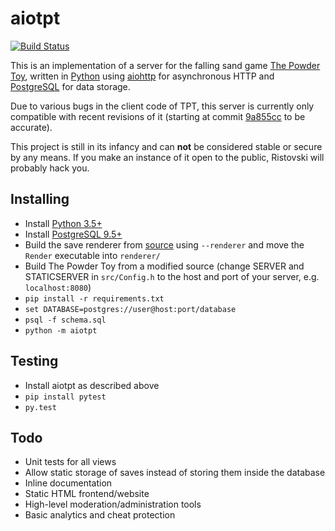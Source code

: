 # aiotpt

[![Build Status](https://travis-ci.org/nucular/aiotpt.svg?branch=master)](https://travis-ci.org/nucular/aiotpt/)

This is an implementation of a server for the falling sand game
[The Powder Toy](http://powdertoy.co.uk), written in
[Python](https://python.org) using [aiohttp](http://aiohttp.readthedocs.io) for
asynchronous HTTP and [PostgreSQL](https://www.postgresql.org) for data
storage.

Due to various bugs in the client code of TPT, this server is currently only
compatible with recent revisions of it (starting at commit
[9a855cc](https://github.com/simtr/The-Powder-Toy/commit/9a855cc8cb01e2db3691f4c40b26457da31fdc47)
to be accurate).

This project is still in its infancy and can **not** be considered stable or
secure by any means. If you make an instance of it open to the public, Ristovski
will probably hack you.

## Installing

- Install [Python 3.5+](https://python.org)
- Install [PostgreSQL 9.5+](https://www.postgresql.org)
- Build the save renderer from [source](https://github.com/simtr/The-Powder-Toy)
  using `--renderer` and move the `Render` executable into `renderer/`
- Build The Powder Toy from a modified source (change SERVER and STATICSERVER in
  `src/Config.h` to the host and port of your server, e.g. `localhost:8080`)
- `pip install -r requirements.txt`
- `set DATABASE=postgres://user@host:port/database`
- `psql -f schema.sql`
- `python -m aiotpt`

## Testing

- Install aiotpt as described above
- `pip install pytest`
- `py.test`

## Todo

- Unit tests for all views
- Allow static storage of saves instead of storing them inside the database
- Inline documentation
- Static HTML frontend/website
- High-level moderation/administration tools
- Basic analytics and cheat protection
